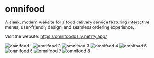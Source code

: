 # omnifood
A sleek, modern website for a food delivery service featuring interactive menus, user-friendly design, and seamless ordering experience.

Visit the website: https://omnifooddaily.netlify.app/

![omnifood 1](https://github.com/user-attachments/assets/fcc2d65e-26c2-4aa7-aee3-de618cc238cd)
![omnifood 2](https://github.com/user-attachments/assets/38b1ae06-e678-4b07-9bd6-2f01ba4e8631)
![omnifood 3](https://github.com/user-attachments/assets/cf10a70f-2a5d-460e-9ad1-90ed891cf241)
![omnifood 4](https://github.com/user-attachments/assets/be91eab9-a08c-4827-affb-9d95ffd67cd4)
![omnifood 5](https://github.com/user-attachments/assets/b50dce74-3e53-4909-83eb-b493e7008eed)
![omnifood 6](https://github.com/user-attachments/assets/e974fffa-6e50-4a5e-8d4c-24c3e4755f82)
![omnifood 7](https://github.com/user-attachments/assets/773b39ad-07d9-43d6-ae3b-2492d7e1d91f)
![omnifood 8](https://github.com/user-attachments/assets/28e97b67-6d91-4dd2-9c0a-36d13e1e3f80)
